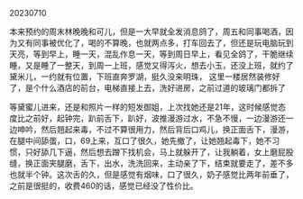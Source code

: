 20230710

本来预约的周末林晚晚和可儿，但是一大早就全发消息鸽了，周五和同事喝酒，因为又有同事被优化了，喝的不算晚，也就两点多，打车回去了，但还是玩电脑玩到天亮，等到早上，睡一天，混乱作息一天，等到周日早上，看见全鸽了，干脆继续睡，又是睡了一整天，到周一上班，感觉又得泻火，想去小玉，还没上班，就约了黛米儿，一约就有位置，下班直奔罗湖，挺久没来明珠， 这里一楼居然装修好了，是个什么酒店的前台，电梯直接上去，洗好进房，之前过道的玻璃门都拆了

等黛蜜儿进来，还是和照片一样的短发御姐，上次找她还是21年，这时候感觉态度比之前好，起钟完，趴前舌下，趴好，波推漫游过水，不急不慢，一边漫游还一边呻吟，然后翘起来毒，不过不算很用力，然后背后口鸡儿，换正面舌下，漫游，在腿中间舔蛋，口，69上来，互口了很久，她先撤了，让她翘起毒下，她不习惯，只好舔几下逼，然后想去蹭下找机会，马上就躲开了，让我躺着，女上磨屁股缝，换正面夹腿磨，舌下，出水，洗洗回来，主动亲了下，结束就要走了，差不多也就半个钟。这次舌的久，但是感觉有烟味，口了很久，奶子感觉比两年前垂了，之前是很挺的，收费460的话，感觉已经没了性价比。